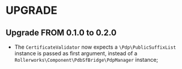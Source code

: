 UPGRADE
=======

## Upgrade FROM 0.1.0 to 0.2.0

* The `CertificateValidator` now expects a `\Pdp\PublicSuffixList` instance 
  is passed as first argument, instead of a 
  `Rollerworks\Component\PdbSfBridge\PdpManager` instance;
